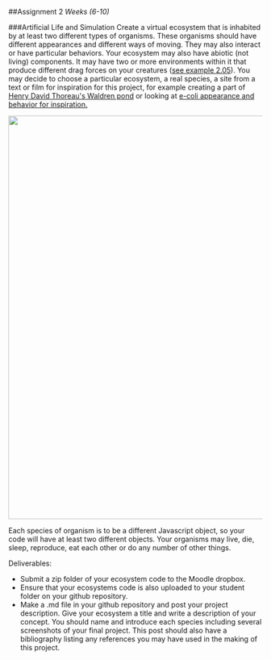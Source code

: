 ##Assignment 2
*Weeks (6-10)*

###Artificial Life and Simulation
Create a virtual ecosystem that is inhabited by at least two different types of organisms. These organisms should have different appearances and different ways of moving. They may also interact or have particular behaviors. Your ecosystem may also have abiotic (not living) components. It may have two or more environments within it that produce different drag forces on your creatures ([see example 2.05](https://github.com/tegacodes/Drawing-Seeing-Moving-with-Code/tree/gh-pages/code/Complete-Nature-of-Code-Examples-p5.js-master/chp02_forces/NOC_2_05_fluidresistance)). You may decide to choose a particular ecosystem, a real species, a site from a text or film for inspiration for this project, for example creating a part of [Henry David Thoreau's Waldren pond](https://en.wikipedia.org/wiki/Walden_Pond) or looking at [e-coli appearance and behavior for inspiration.](https://www.google.com/search?q=e+coli&source=lnms&tbm=isch&sa=X&ved=0ahUKEwiAppasra3LAhWHGx4KHdj4BY8Q_AUICCgC&biw=1016&bih=657#tbm=isch&q=e+coli+under+microscope) 

<img src=https://raw.githubusercontent.com/tegacodes/Drawing-Seeing-Moving-with-Code/gh-pages/images/Bacillus_species.jpg width="800">

Each species of organism is to be a different Javascript object, so your code will have at least two different objects. Your organisms may live, die, sleep, reproduce, eat each other or do any number of other things.

Deliverables:

* Submit a zip folder of your ecosystem code to the Moodle dropbox.
* Ensure that your ecosystems code is also uploaded to your student folder on your github repository. 
* Make a .md file in your github repository and post your project description. Give your ecosystem a title and write a description of your concept. You should name and introduce each species including several screenshots of your final project. This post should also have a bibliography listing any references you may have used in the making of this project. 
